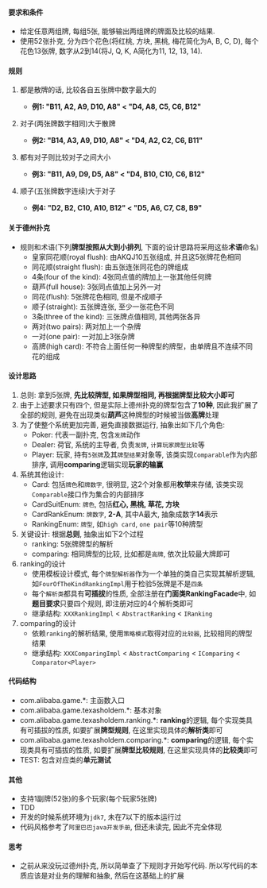 #### 要求和条件
- 给定任意两组牌, 每组5张, 能够输出两组牌的牌面及比较的结果.
- 使用52张扑克, 分为四个花色(将红桃, 方块, 黑桃, 梅花简化为A, B, C, D), 每个花色13张牌, 数字从2到14(将J, Q, K, A简化为11, 12, 13, 14).

#### 规则
1. 都是散牌的话, 比较各自五张牌中数字最大的
    - **例1: "B11, A2, A9, D10, A8" < "D4, A8, C5, C6, B12"**

2. 对子(两张牌数字相同)大于散牌
    - **例2: "B14, A3, A9, D10, A8" < "D4, A2, C2, C6, B11"**

3. 都有对子则比较对子之间大小
    - **例3: "B11, A9, D9, D5, A8" < "D4, B10, C10, C6, B12"**

4. 顺子(五张牌数字连续)大于对子
    - **例4: "D2, B2, C10, A10, B12" < "D5, A6, C7, C8, B9"**

#### 关于德州扑克
- 规则和术语(下列**牌型按照从大到小排列**, 下面的设计思路将采用这些**术语**命名)
    - 皇家同花顺(royal flush): 由AKQJ10五张组成, 并且这5张牌花色相同
    - 同花顺(straight flush): 由五张连张同花色的牌组成
    - 4条(four of the kind): 4张同点值的牌加上一张其他任何牌
    - 葫芦(full house): 3张同点值加上另外一对
    - 同花(flush): 5张牌花色相同, 但是不成顺子
    - 顺子(straight): 五张牌连张, 至少一张花色不同
    - 3条(three of the kind): 三张牌点值相同, 其他两张各异
    - 两对(two pairs): 两对加上一个杂牌
    - 一对(one pair): 一对加上3张杂牌
    - 高牌(high card): 不符合上面任何一种牌型的牌型，由单牌且不连续不同花的组成

#### 设计思路
1. 总则: 拿到5张牌, **先比较牌型, 如果牌型相同, 再根据牌型比较大小即可**
2. 由于上述要求只有四个, 但是实际上德州扑克的牌型包含了**10种**, 因此我扩展了全部的规则, 避免在出现类似**葫芦**这种牌型的时候被当做**高牌**处理
3. 为了使整个系统更加完善, 避免直接数据运行, 抽象出如下几个角色:
    - Poker: 代表一副扑克, 包含`发牌`动作
    - Dealer: 荷官, 系统的主导者, 负责`发牌`, `计算玩家牌型比较`等
    - Player: 玩家, 持有`5张牌`及其`牌型结果`对象等, 该类实现`Comparable`作为内部排序, 调用**comparing**逻辑实现**玩家的输赢**
4. 系统其他设计:
    - Card: 包括`牌色`和`牌数字`, 很明显, 这2个对象都用**枚举**来存储, 该类实现`Comparable`接口作为集合的内部排序
    - CardSuitEnum: `牌色`, 包括**红心, 黑桃, 草花, 方块**
    - CardRankEnum: `牌数字`, **2-A**, 其中A最大, 抽象成数字**14**表示
    - RankingEnum: `牌型`, 如`high card`, `one pair`等10种牌型
5. 关键设计: 根据**总则**, 抽象出如下2个过程
    - ranking: 5张牌牌型的解析
    - comparing: 相同牌型的比较, 比如都是`高牌`, 依次比较最大牌即可
6. ranking的设计
    - 使用模板设计模式, 每个`牌型解析器`作为一个单独的类自己实现其解析逻辑, 如`FourOfTheKindRankingImpl`用于检验5张牌是不是`四条`
    - 每个`解析类`都具有**可插拔**的性质, 全部注册在**门面类RankingFacade**中, 如**题目要求**只要四个规则, 即注册对应的4个解析类即可
    - 继承结构: `XXXRankingImpl` < `AbstractRanking` < `IRanking`
7. comparing的设计
    - 依赖`ranking`的解析结果, 使用`策略模式`取得对应的`比较器`, 比较相同的牌型结果
    - 继承结构: `XXXComparingImpl` < `AbstractComparing` < `IComparing` < `Comparator<Player>`

#### 代码结构
- com.alibaba.game.*: 主函数入口
- com.alibaba.game.texasholdem.*: 基本对象
- com.alibaba.game.texasholdem.ranking.*: **ranking**的逻辑, 每个实现类具有可插拔的性质, 如要扩展**牌型规则**, 在这里实现具体的**解析类**即可
- com.alibaba.game.texasholdem.comparing.*: **comparing**的逻辑, 每个实现类具有可插拔的性质, 如要扩展**牌型比较规则**, 在这里实现具体的**比较类**即可
- TEST: 包含对应类的**单元测试**

#### 其他
- 支持1副牌(52张)的多个玩家(每个玩家5张牌)
- TDD
- 开发的时候系统环境为`jdk7`, 未在7以下的版本运行过
- 代码风格参考了`阿里巴巴java开发手册`, 但还未读完, 因此不完全体现

#### 思考
- 之前从来没玩过德州扑克, 所以简单查了下规则才开始写代码. 所以写代码的本质应该是对业务的理解和抽象, 然后在这基础上的扩展